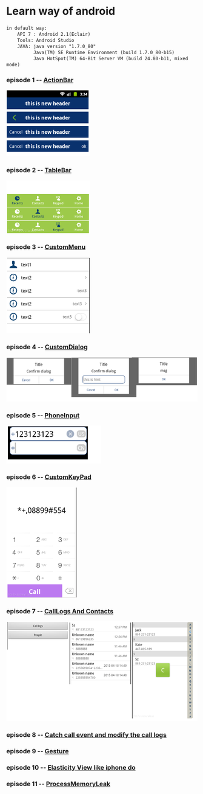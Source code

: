 # Learn way of android 

    in default way:
        API 7 : Android 2.1(Eclair)
        Tools: Android Studio
        JAVA: java version "1.7.0_80"
              Java(TM) SE Runtime Environment (build 1.7.0_80-b15)
              Java HotSpot(TM) 64-Bit Server VM (build 24.80-b11, mixed mode)


### episode 1 -- [ActionBar](/action_bar/ "ActionBar")
![Alt text](/action_bar/sample.png)

### episode 2 -- [TableBar](/table_bar/ "ActionBar or BottomBar")
![Alt text](/table_bar/sample.png)

### episode 3 -- [CustomMenu](/custom_menu/ "Left icon, custom text and Right arrow")
![Alt text](/custom_menu/sample.png)

### episode 4 -- [CustomDialog](/custom_dialog/ "custom dialog like iphone")
![Alt text](/custom_dialog/sample.png)

### episode 5 -- [PhoneInput](/phone_input/ "custom phone input")
![Alt text](/phone_input/sample.png)

### episode 6 -- [CustomKeyPad](/custom_keypad/ "custom keypad like weixin")
![Alt text](/custom_keypad/sample.png)

### episode 7 -- [CallLogs And Contacts](/call_log_and_contacts/ "show with list view and custom items")
![Alt text](/call_log_and_contacts/sample.png)

### episode 8 -- [Catch call event and modify the call logs](/call_inteceptor/ "call event")

### episode 9 -- [Gesture](/gesture/ "move left to finish activity")

### episode 10 -- [Elasticity View like iphone do](/call_inteceptor/ "custom call and change call logs")

### episode 11 -- [ProcessMemoryLeak](/memory_leak/ "manage the leak of handler or http")


